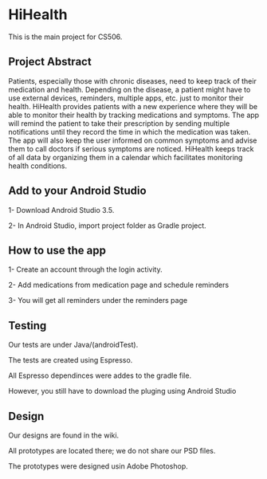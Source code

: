 # HiHealth

This is the main project for CS506.

## Project Abstract

Patients, especially those with chronic diseases, need to keep track of their medication and health. Depending on the disease, a patient might have to use external devices, reminders, multiple apps, etc. just to monitor their health. HiHealth provides patients with a new experience where they will be able to monitor their health by tracking medications and symptoms. The app will remind the patient to take their prescription by sending multiple notifications until they record the time in which the medication was taken. The app will also keep the user informed on common symptoms and advise them to call doctors if serious symptoms are noticed. HiHealth keeps track of all data by organizing them in a calendar which facilitates monitoring health conditions.


## Add to your Android Studio

1- Download Android Studio 3.5.

2- In Android Studio, import project folder as Gradle project.


## How to use the app

1- Create an account through the login activity.

2- Add medications from medication page and schedule reminders

3- You will get all reminders under the reminders page


## Testing

Our tests are under Java/(androidTest).

The tests are created using Espresso.

All Espresso dependinces were addes to the gradle file.

However, you still have to download the pluging using Android Studio

## Design

Our designs are found in the wiki. 

All prototypes are located there; we do not share our PSD files.

The prototypes were designed usin Adobe Photoshop.

